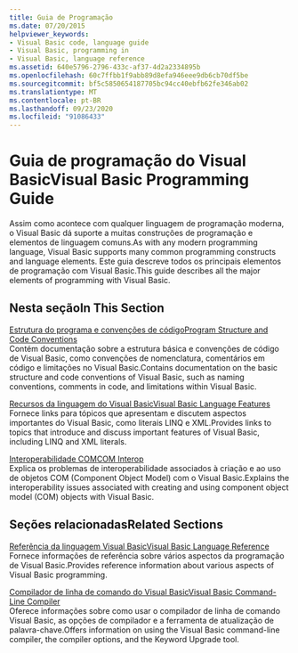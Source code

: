 ```yaml
---
title: Guia de Programação
ms.date: 07/20/2015
helpviewer_keywords:
- Visual Basic code, language guide
- Visual Basic, programming in
- Visual Basic, language reference
ms.assetid: 640e5796-2796-433c-af37-4d2a2334895b
ms.openlocfilehash: 60c7ffbb1f9abb89d8efa946eee9db6cb70df5be
ms.sourcegitcommit: bf5c5850654187705bc94cc40ebfb62fe346ab02
ms.translationtype: MT
ms.contentlocale: pt-BR
ms.lasthandoff: 09/23/2020
ms.locfileid: "91086433"
---
```

# <a name="visual-basic-programming-guide"></a><span data-ttu-id="0ee1b-102">Guia de programação do Visual Basic</span><span class="sxs-lookup"><span data-stu-id="0ee1b-102">Visual Basic Programming Guide</span></span>

<span data-ttu-id="0ee1b-103">Assim como acontece com qualquer linguagem de programação moderna, o Visual Basic dá suporte a muitas construções de programação e elementos de linguagem comuns.</span><span class="sxs-lookup"><span data-stu-id="0ee1b-103">As with any modern programming language, Visual Basic supports many common programming constructs and language elements.</span></span> <span data-ttu-id="0ee1b-104">Este guia descreve todos os principais elementos de programação com Visual Basic.</span><span class="sxs-lookup"><span data-stu-id="0ee1b-104">This guide describes all the major elements of programming with Visual Basic.</span></span>  
  
## <a name="in-this-section"></a><span data-ttu-id="0ee1b-105">Nesta seção</span><span class="sxs-lookup"><span data-stu-id="0ee1b-105">In This Section</span></span>  

 [<span data-ttu-id="0ee1b-106">Estrutura do programa e convenções de código</span><span class="sxs-lookup"><span data-stu-id="0ee1b-106">Program Structure and Code Conventions</span></span>](program-structure/program-structure-and-code-conventions.md)  
 <span data-ttu-id="0ee1b-107">Contém documentação sobre a estrutura básica e convenções de código de Visual Basic, como convenções de nomenclatura, comentários em código e limitações no Visual Basic.</span><span class="sxs-lookup"><span data-stu-id="0ee1b-107">Contains documentation on the basic structure and code conventions of Visual Basic, such as naming conventions, comments in code, and limitations within Visual Basic.</span></span>  
  
 [<span data-ttu-id="0ee1b-108">Recursos da linguagem do Visual Basic</span><span class="sxs-lookup"><span data-stu-id="0ee1b-108">Visual Basic Language Features</span></span>](language-features/index.md)  
 <span data-ttu-id="0ee1b-109">Fornece links para tópicos que apresentam e discutem aspectos importantes do Visual Basic, como literais LINQ e XML.</span><span class="sxs-lookup"><span data-stu-id="0ee1b-109">Provides links to topics that introduce and discuss important features of Visual Basic, including LINQ and XML literals.</span></span>  
  
 [<span data-ttu-id="0ee1b-110">Interoperabilidade COM</span><span class="sxs-lookup"><span data-stu-id="0ee1b-110">COM Interop</span></span>](com-interop/index.md)  
 <span data-ttu-id="0ee1b-111">Explica os problemas de interoperabilidade associados à criação e ao uso de objetos COM (Component Object Model) com o Visual Basic.</span><span class="sxs-lookup"><span data-stu-id="0ee1b-111">Explains the interoperability issues associated with creating and using component object model (COM) objects with Visual Basic.</span></span>  
  
## <a name="related-sections"></a><span data-ttu-id="0ee1b-112">Seções relacionadas</span><span class="sxs-lookup"><span data-stu-id="0ee1b-112">Related Sections</span></span>  

 [<span data-ttu-id="0ee1b-113">Referência da linguagem Visual Basic</span><span class="sxs-lookup"><span data-stu-id="0ee1b-113">Visual Basic Language Reference</span></span>](../language-reference/index.md)  
 <span data-ttu-id="0ee1b-114">Fornece informações de referência sobre vários aspectos da programação de Visual Basic.</span><span class="sxs-lookup"><span data-stu-id="0ee1b-114">Provides reference information about various aspects of Visual Basic programming.</span></span>  
  
 [<span data-ttu-id="0ee1b-115">Compilador de linha de comando do Visual Basic</span><span class="sxs-lookup"><span data-stu-id="0ee1b-115">Visual Basic Command-Line Compiler</span></span>](../reference/command-line-compiler/index.md)  
 <span data-ttu-id="0ee1b-116">Oferece informações sobre como usar o compilador de linha de comando Visual Basic, as opções de compilador e a ferramenta de atualização de palavra-chave.</span><span class="sxs-lookup"><span data-stu-id="0ee1b-116">Offers information on using the Visual Basic command-line compiler, the compiler options, and the Keyword Upgrade tool.</span></span>
